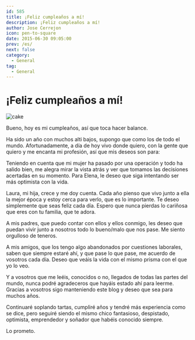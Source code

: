 ```yaml
---
id: 585
title: ¡Feliz cumpleaños a mí!
description: ¡Feliz cumpleaños a mí!
author: Jose Cerrejon
icon: pen-to-square
date: 2015-06-30 09:05:00
prev: /es/
next: false
category:
  - General
tag:
  - General
---
```


# ¡Feliz cumpleaños a mí!

![cake](/images/cake_for_jose.jpg)

Bueno, hoy es mi cumpleaños, así que toca hacer balance.

Ha sido un año con muchos alti bajos, supongo que como los de todo el mundo. Afortunadamente, a día de hoy vivo donde quiero, con la gente que quiero y me encanta mi profesión, así que mis deseos son para:

Teniendo en cuenta que mi mujer ha pasado por una operación y todo ha salido bien, me alegra mirar la vista atrás y ver que tomamos las decisiones acertadas en su momento. Para Elena, le deseo que siga intentando ser más optimista con la vida.

Laura, mi hija, crece y me doy cuenta. Cada año pienso que vivo junto a ella la mejor época y estoy cerca para verlo, que es lo importante. Te deseo simplemente que seas feliz cada día. Espero que nunca pierdas lo cariñosa que eres con tu familia, que te adora.

A mis padres, que puedo contar con ellos y ellos conmigo, les deseo que puedan vivir junto a nosotros todo lo bueno/malo que nos pase. Me siento orgulloso de teneros.

A mis amigos, que los tengo algo abandonados por cuestiones laborales, saben que siempre estaré ahí, y que pase lo que pase, me acuerdo de vosotros cada día. Deseo que veáis la vida con el mismo prisma con el que yo lo veo.

Y a vosotros que me leéis, conocidos o no, llegados de todas las partes del mundo, nunca podré agradeceros que hayáis estado ahí para leerme. Gracias a  vosotros sigo manteniendo este blog y deseo que sea para muchos años.

Continuaré soplando tartas, cumpliré años y tendré más experiencia como se dice, pero seguiré siendo el mismo chico fantasioso, despistado, optimista, emprendedor y soñador que habéis conocido siempre.

Lo prometo.